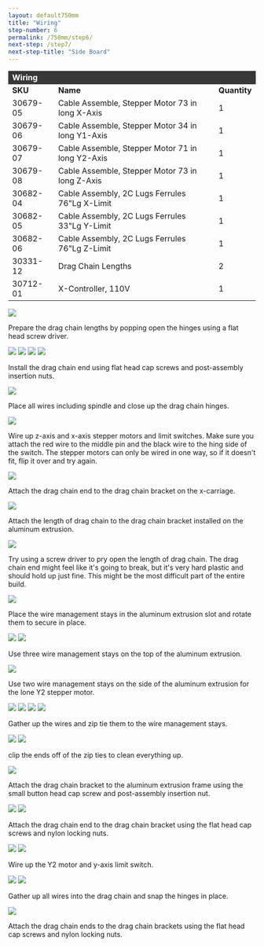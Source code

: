 ```yaml
---
layout: default750mm
title: "Wiring"
step-number: 6
permalink: /750mm/step6/
next-step: /step7/
next-step-title: "Side Board"
---
```

<table>
<tr><td style="color:#fff;background: #383838;" colspan="3"><b>Wiring
</b></td></tr>
	<tr>
		<td><b>SKU</b></td>
		<td><b>Name</b></td>
		<td><b>Quantity</b></td>
	</tr>
	<tr>
		<td>
30679-05</td>
		<td>Cable Assemble, Stepper Motor 73 in long X-Axis</td>
		<td>1</td>
	</tr>
	<tr>
		<td>
30679-06</td>
		<td>Cable Assemble, Stepper Motor 34 in long Y1-Axis</td>
		<td>1</td>
	</tr>
	<tr>
		<td>
30679-07</td>
		<td>Cable Assemble, Stepper Motor 71 in long Y2-Axis</td>
		<td>1</td>
	</tr>
	<tr>
		<td>
30679-08</td>
		<td>Cable Assemble, Stepper Motor 73 in long Z-Axis</td>
		<td>1</td>
	</tr>
	<tr>
		<td>
30682-04</td>
		<td>Cable Assembly, 2C Lugs Ferrules 76"Lg X-Limit</td>
		<td>1</td>
	</tr>
	<tr>
		<td>
30682-05</td>
		<td>Cable Assembly, 2C Lugs Ferrules 33"Lg Y-Limit</td>
		<td>1</td>
	</tr>
	<tr>
		<td>
30682-06</td>
		<td>Cable Assembly, 2C Lugs Ferrules 76"Lg Z-Limit</td>
		<td>1</td>
	</tr>
	<tr>
		<td>
30331-12</td>
		<td>Drag Chain Lengths</td>
		<td>2</td>
	</tr>
	<tr>
		<td>
30712-01</td>
		<td>X-Controller, 110V</td>
		<td>1</td>
	</tr>
</table>

<img src="../jpfs_DSC2806.jpg">
<p>Prepare the drag chain lengths by popping open the hinges using a flat head screw driver.</p>
<img src="../jpfs_DSC2812.jpg">
<img src="../jpfs_DSC2834.jpg">
<img src="../P4220499jpg04.jpg">
<img src="../jpfs_DSC2837.jpg">
<p>Install the drag chain end using flat head cap screws and post-assembly insertion nuts.</p>
<img src="../jpfs_DSC2873.jpg">
<p>Place all wires including spindle and close up the drag chain hinges.</p>
<img src="../jpfs_DSC2883.jpg">
<p>Wire up z-axis and x-axis stepper motors and limit switches.  Make sure you attach the red wire to the middle pin and the black wire to the hing side of the switch.  The stepper motors can only be wired in one way, so if it doesn't fit, flip it over and try again.</p>
<img src="../P4220500jpg05.jpg">
<p>Attach the drag chain end to the drag chain bracket on the x-carriage.</p>
<img src="../P4220503jpg08.jpg">
<p>Attach the length of drag chain to the drag chain bracket installed on the aluminum extrusion.</p>
<img src="../jpfs_DSC2902.jpg">
<p>Try using a screw driver to pry open the length of drag chain.  The drag chain end might feel like it's going to break, but it's very hard plastic and should hold up just fine.  This might be the most difficult part of the entire build.</p>
<img src="../jpfs_DSC2916.jpg">
<p>Place the wire management stays in the aluminum extrusion slot and rotate them to secure in place.</p>
<img src="../jpfs_DSC2918.jpg">
<img src="../P4220504jpg09.jpg">
<p>Use three wire management stays on the top of the aluminum extrusion.</p>
<img src="../P4220505jpg10.jpg">
<p>Use two wire management stays on the side of the aluminum extrusion for the lone Y2 stepper motor.</p>
<img src="../P4220509jpg14.jpg">
<img src="../P4220510jpg15.jpg">
<img src="../P4220511jpg16.jpg">
<img src="../P4220514jpg19.jpg">
<p>Gather up the wires and zip tie them to the wire management stays.</p>
<img src="../P4220519jpg24.jpg">
<img src="../P4220521jpg26.jpg">
<p>clip the ends off of the zip ties to clean everything up.</p>
<img src="../jpfs_DSC2822.jpg">
<p>Attach the drag chain bracket to the aluminum extrusion frame using the small button head cap screw and post-assembly insertion nut.</p>
<img src="../jpfs_DSC2924.jpg">
<img src="../jpfs_DSC2926.jpg">
<p>Attach the drag chain end to the drag chain bracket using the flat head cap screws and nylon locking nuts.</p>
<img src="../jpfs_DSC2927.jpg">
<img src="../P4220523jpg28.jpg">
<p>Wire up the Y2 motor and y-axis limit switch.</p>
<img src="../P4220527jpg32.jpg">
<img src="../P4220530jpg35.jpg">
<p>Gather up all wires into the drag chain and snap the hinges in place.</p>
<img src="../P4220536jpg41.jpg">
<p>Attach the drag chain ends to the drag chain brackets using the flat head cap screws and nylon locking nuts.</p>
